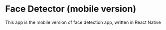 #  Face Detector (mobile version)

<p>This app is the mobile version of face detection app, written in React Native</p>